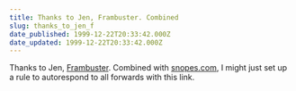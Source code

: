 ```yaml
---
title: Thanks to Jen, Frambuster. Combined
slug: thanks_to_jen_f
date_published: 1999-12-22T20:33:42.000Z
date_updated: 1999-12-22T20:33:42.000Z
---
```


Thanks to Jen, [Frambuster](http://gooddeed.net/spothoax.html). Combined with [snopes.com](http://www.snopes.com), I might just set up a rule to autorespond to all forwards with this link.
